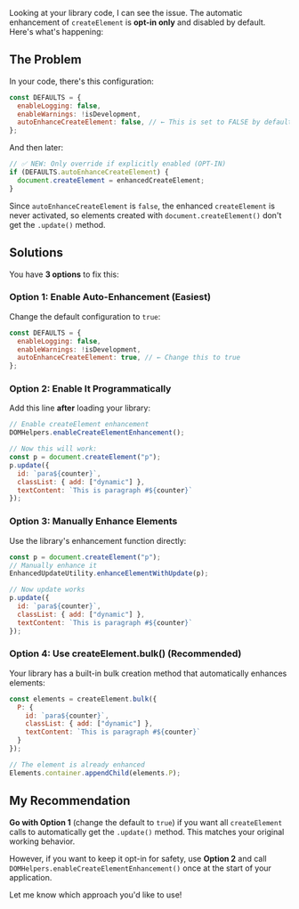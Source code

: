 Looking at your library code, I can see the issue. The automatic enhancement of `createElement` is **opt-in only** and disabled by default. Here's what's happening:

## The Problem

In your code, there's this configuration:

```javascript
const DEFAULTS = {
  enableLogging: false,
  enableWarnings: !isDevelopment,
  autoEnhanceCreateElement: false, // ← This is set to FALSE by default!
};
```

And then later:

```javascript
// ✅ NEW: Only override if explicitly enabled (OPT-IN)
if (DEFAULTS.autoEnhanceCreateElement) {
  document.createElement = enhancedCreateElement;
}
```

Since `autoEnhanceCreateElement` is `false`, the enhanced `createElement` is never activated, so elements created with `document.createElement()` don't get the `.update()` method.

## Solutions

You have **3 options** to fix this:

### **Option 1: Enable Auto-Enhancement (Easiest)**

Change the default configuration to `true`:

```javascript
const DEFAULTS = {
  enableLogging: false,
  enableWarnings: !isDevelopment,
  autoEnhanceCreateElement: true, // ← Change this to true
};
```

### **Option 2: Enable It Programmatically**

Add this line **after** loading your library:

```javascript
// Enable createElement enhancement
DOMHelpers.enableCreateElementEnhancement();

// Now this will work:
const p = document.createElement("p");
p.update({
  id: `para${counter}`,
  classList: { add: ["dynamic"] },
  textContent: `This is paragraph #${counter}`
});
```

### **Option 3: Manually Enhance Elements**

Use the library's enhancement function directly:

```javascript
const p = document.createElement("p");
// Manually enhance it
EnhancedUpdateUtility.enhanceElementWithUpdate(p);

// Now update works
p.update({
  id: `para${counter}`,
  classList: { add: ["dynamic"] },
  textContent: `This is paragraph #${counter}`
});
```

### **Option 4: Use createElement.bulk() (Recommended)**

Your library has a built-in bulk creation method that automatically enhances elements:

```javascript
const elements = createElement.bulk({
  P: {
    id: `para${counter}`,
    classList: { add: ["dynamic"] },
    textContent: `This is paragraph #${counter}`
  }
});

// The element is already enhanced
Elements.container.appendChild(elements.P);
```

## My Recommendation

**Go with Option 1** (change the default to `true`) if you want all `createElement` calls to automatically get the `.update()` method. This matches your original working behavior.

However, if you want to keep it opt-in for safety, use **Option 2** and call `DOMHelpers.enableCreateElementEnhancement()` once at the start of your application.

Let me know which approach you'd like to use!